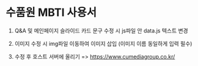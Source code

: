 # 수품원 MBTI 사용서

1. Q&A 및 메인페이지 슬라이드 카드 문구 수정 시 js파일 안 data.js 텍스트 변경

2. 이미지 수정 시 img파일 이동하여 이미지 삽입 (이미지 이름 동일하게 입력 필수)

3. 수정 후 호스트 서버에 올리기 => https://www.cumediagroup.co.kr/
